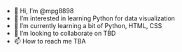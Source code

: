 - 👋 Hi, I’m @mpg8898
- 👀 I’m interested in learning Python for data visualization
- 🌱 I’m currently learning a bit of Python, HTML, CSS
- 💞️ I’m looking to collaborate on TBD
- 📫 How to reach me TBA

<!---
mpg8898/mpg8898 is a ✨ special ✨ repository because its `README.md` (this file) appears on your GitHub profile.
You can click the Preview link to take a look at your changes.
--->
